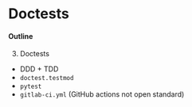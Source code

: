 # Doctests

#### Outline
3. Doctests
  - DDD + TDD
  - `doctest.testmod`
  - `pytest`
  - `gitlab-ci.yml` (GitHub actions not open standard)